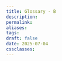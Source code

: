 ```yaml
---
title: Glossary - B
description: 
permalink: 
aliases: 
tags: 
draft: false
date: 2025-07-04
cssclasses:
---
```

